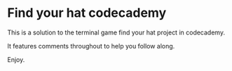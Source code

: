 # Find your hat codecademy

This is a solution to the terminal game find your hat project in codecademy. 

It features comments throughout to help you follow along. 

Enjoy.
